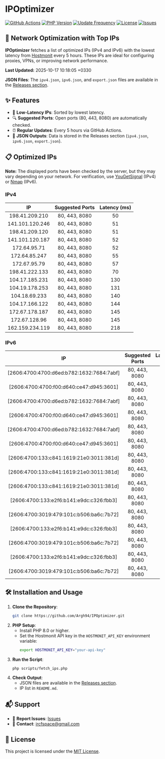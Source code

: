 # IPOptimizer

[![GitHub Actions](https://github.com/Argh94/IPOptimizer/workflows/IPOptimizer/badge.svg)](https://github.com/Argh94/IPOptimizer/actions)
[![PHP Version](https://img.shields.io/badge/PHP-8.0-blue)](https://www.php.net)
[![Update Frequency](https://img.shields.io/badge/Updates-Every%205%20Hours-green)](https://github.com/Argh94/IPOptimizer)
[![License](https://img.shields.io/badge/License-MIT-yellow)](https://opensource.org/licenses/MIT)
[![Issues](https://img.shields.io/github/issues/Argh94/IPOptimizer)](https://github.com/Argh94/IPOptimizer/issues)

## 🚀 Network Optimization with Top IPs

**IPOptimizer** fetches a list of optimized IPs (IPv4 and IPv6) with the lowest latency from [Hostmonit](https://hostmonit.com/) every 5 hours. These IPs are ideal for configuring proxies, VPNs, or improving network performance.

**Last Updated:** 2025-10-17 10:18:05 +0330

**JSON Files**: The `ipv4.json`, `ipv6.json`, and `export.json` files are available in the [Releases section](https://github.com/Argh94/IPOptimizer/releases).

## ✨ Features
- 📡 **Low-Latency IPs**: Sorted by lowest latency.
- 🔍 **Suggested Ports**: Open ports (80, 443, 8080) are automatically checked.
- ⏰ **Regular Updates**: Every 5 hours via GitHub Actions.
- 📄 **JSON Outputs**: Data is stored in the Releases section (`ipv4.json`, `ipv6.json`, `export.json`).

## 📋 Optimized IPs

**Note:** The displayed ports have been checked by the server, but they may vary depending on your network. For verification, use [YouGetSignal](https://www.yougetsignal.com/tools/open-ports/) (IPv4) or [Nmap](https://nmap.org/) (IPv6).

### IPv4
| IP | Suggested Ports | Latency (ms) |
|:---:|:---------------:|:------------:|
| 198.41.209.210 | 80, 443, 8080 | 50 |
| 141.101.120.246 | 80, 443, 8080 | 51 |
| 198.41.209.120 | 80, 443, 8080 | 51 |
| 141.101.120.187 | 80, 443, 8080 | 52 |
| 172.64.95.71 | 80, 443, 8080 | 52 |
| 172.64.85.247 | 80, 443, 8080 | 55 |
| 172.67.95.79 | 80, 443, 8080 | 57 |
| 198.41.222.133 | 80, 443, 8080 | 70 |
| 104.17.185.231 | 80, 443, 8080 | 130 |
| 104.19.178.253 | 80, 443, 8080 | 131 |
| 104.18.69.233 | 80, 443, 8080 | 140 |
| 104.17.166.122 | 80, 443, 8080 | 144 |
| 172.67.178.187 | 80, 443, 8080 | 145 |
| 172.67.128.96 | 80, 443, 8080 | 145 |
| 162.159.234.119 | 80, 443, 8080 | 218 |

### IPv6
| IP | Suggested Ports | Latency (ms) |
|:---:|:---------------:|:------------:|
| [2606:4700:4700:d6ed:b782:1632:7684:7abf] | 80, 443, 8080 | 3 |
| [2606:4700:4700:f00:d640:ce47:d945:3601] | 80, 443, 8080 | 3 |
| [2606:4700:4700:d6ed:b782:1632:7684:7abf] | 80, 443, 8080 | 3 |
| [2606:4700:4700:f00:d640:ce47:d945:3601] | 80, 443, 8080 | 3 |
| [2606:4700:4700:d6ed:b782:1632:7684:7abf] | 80, 443, 8080 | 3 |
| [2606:4700:4700:f00:d640:ce47:d945:3601] | 80, 443, 8080 | 3 |
| [2606:4700:133:c841:1619:21e0:3011:381d] | 80, 443, 8080 | 4 |
| [2606:4700:133:c841:1619:21e0:3011:381d] | 80, 443, 8080 | 4 |
| [2606:4700:133:c841:1619:21e0:3011:381d] | 80, 443, 8080 | 4 |
| [2606:4700:133:e2f6:b141:e9dc:c326:fbb3] | 80, 443, 8080 | 13 |
| [2606:4700:3019:479:101c:b506:ba6c:7b72] | 80, 443, 8080 | 13 |
| [2606:4700:133:e2f6:b141:e9dc:c326:fbb3] | 80, 443, 8080 | 13 |
| [2606:4700:3019:479:101c:b506:ba6c:7b72] | 80, 443, 8080 | 13 |
| [2606:4700:133:e2f6:b141:e9dc:c326:fbb3] | 80, 443, 8080 | 13 |
| [2606:4700:3019:479:101c:b506:ba6c:7b72] | 80, 443, 8080 | 13 |

## 🛠️ Installation and Usage
1. **Clone the Repository**:
   ```bash
   git clone https://github.com/Argh94/IPOptimizer.git
   ```
2. **PHP Setup**:
   - Install PHP 8.0 or higher.
   - Set the Hostmonit API key in the `HOSTMONIT_API_KEY` environment variable:
     ```bash
     export HOSTMONIT_API_KEY="your-api-key"
     ```
3. **Run the Script**:
   ```bash
   php scripts/fetch_ips.php
   ```
4. **Check Output**:
   - JSON files are available in the [Releases section](https://github.com/Argh94/IPOptimizer/releases).
   - IP list in `README.md`.

## 📬 Support
- 🐛 **Report Issues**: [Issues](https://github.com/Argh94/IPOptimizer/issues)
- 📧 **Contact**: [ircfspace@gmail.com](mailto:ircfspace@gmail.com)

## 📄 License
This project is licensed under the [MIT License](https://github.com/Argh94/HandWave/blob/main/LICENCE).
